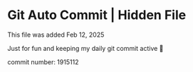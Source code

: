 # Git Auto Commit | Hidden File

This file was added Feb 12, 2025

Just for fun and keeping my daily git commit active 🤪

commit number: 1915112
